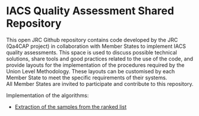 # IACS Quality Assessment Shared Repository  
This open JRC Github repository contains code developed by the JRC (Qa4CAP project) in collaboration with Member States to implement IACS quality assessments. 
This space is used to discuss possible technical solutions, share tools and good practices related to the use of the code, and provide layouts for the implementation of the procedures required by the Union Level Methodology. These layouts can be customised by each Member State to meet the specific requirements of their systems.   
All Member States are invited to participate and contribute to this repository.   
  
Implementation of the algorithms: 
* [Extraction of the samples from the ranked list](sample_extraction/README.md)
